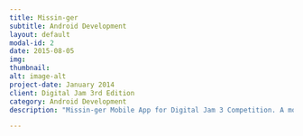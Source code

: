 ```yaml
---
title: Missin-ger
subtitle: Android Development
layout: default
modal-id: 2
date: 2015-08-05
img: 
thumbnail: 
alt: image-alt
project-date: January 2014
client: Digital Jam 3rd Edition
category: Android Development
description: "Missin-ger Mobile App for Digital Jam 3 Competition. A mobile application which enables persons to submit missing persons reports in order to aid with lead generation. It also helps publicizing by utilizing social integration. Missin-ger: Making Lives Whole Again. Placed in the Top 6 for the Caribbean. In the Pioneers of the Caribbean Category."

---
```

